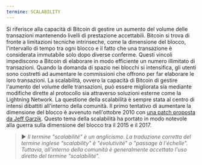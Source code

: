 ```yaml
---
termine: SCALABILITY
---
```


Si riferisce alla capacità di Bitcoin di gestire un aumento del volume delle transazioni mantenendo livelli di prestazione accettabili. Bitcoin si trova di fronte a limitazioni tecniche intrinseche, come la dimensione del blocco, l'intervallo di tempo tra ogni blocco e il fatto che una transazione è considerata immutabile solo dopo diverse conferme. Questi vincoli impediscono a Bitcoin di elaborare in modo efficiente un numero illimitato di transazioni. Quando la domanda di spazio nei blocchi si intensifica, gli utenti sono costretti ad aumentare le commissioni che offrono per far elaborare le loro transazioni. La scalabilità, ovvero la capacità di Bitcoin di gestire l'aumento del volume delle transazioni, può essere migliorata sia mediante modifiche dirette al protocollo sia attraverso soluzioni esterne come la Lightning Network. La questione della scalabilità è sempre stata al centro di intensi dibattiti all'interno della comunità. Il primo tentativo di aumentare la dimensione del blocco è avvenuto nell'ottobre 2010 con [una patch proposta da Jeff Garzik](https://bitcointalk.org/index.php?topic=1347.0). Questo tema della scalabilità ha portato in modo notevole alla guerra sulla dimensione del blocco tra il 2015 e il 2017.

> ► *Il termine "scalabilité" è un anglicismo. La traduzione corretta del termine inglese "scalability" è "évolutivité" o "passage à l'échelle". Tuttavia, all'interno della comunità è generalmente accettato l'uso diretto del termine "scalabilité".*